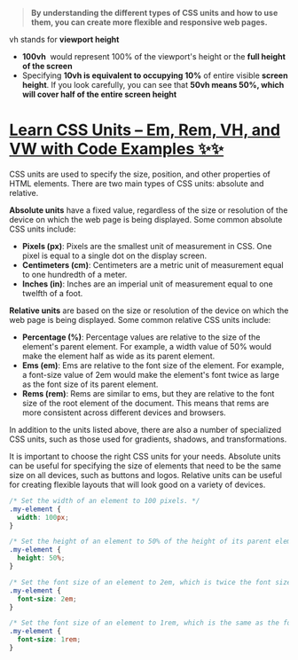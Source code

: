> **By understanding the different types of CSS units and how to use them, you can create more flexible and responsive web pages.**

vh stands for **viewport height**
+ **100vh**  would represent 100% of the viewport's height or the **full height of the screen**
+ Specifying **10vh is equivalent to occupying 10%** of entire visible **screen height**.
	If you look carefully, you can see that **50vh means 50%, which will cover half of the entire screen height**


# [Learn CSS Units – Em, Rem, VH, and VW with Code Examples ✨✨](https://www.freecodecamp.org/news/learn-css-units-em-rem-vh-vw-with-code-examples/#:~:text=The%20full%20form%20of%20VH,of%20entire%20visible%20screen%20height.&text=If%20you%20look%20carefully%2C%20you%20can%20see%20that%2050vh%20means,of%20the%20entire%20screen%20height.)

CSS units are used to specify the size, position, and other properties of HTML elements. There are two main types of CSS units: absolute and relative.

**Absolute units** have a fixed value, regardless of the size or resolution of the device on which the web page is being displayed. Some common absolute CSS units include:

- **Pixels (px)**: Pixels are the smallest unit of measurement in CSS. One pixel is equal to a single dot on the display screen.
- **Centimeters (cm)**: Centimeters are a metric unit of measurement equal to one hundredth of a meter.
- **Inches (in)**: Inches are an imperial unit of measurement equal to one twelfth of a foot.

**Relative units** are based on the size or resolution of the device on which the web page is being displayed. Some common relative CSS units include:

- **Percentage (%)**: Percentage values are relative to the size of the element's parent element. For example, a width value of 50% would make the element half as wide as its parent element.
- **Ems (em)**: Ems are relative to the font size of the element. For example, a font-size value of 2em would make the element's font twice as large as the font size of its parent element.
- **Rems (rem)**: Rems are similar to ems, but they are relative to the font size of the root element of the document. This means that rems are more consistent across different devices and browsers.

In addition to the units listed above, there are also a number of specialized CSS units, such as those used for gradients, shadows, and transformations.

It is important to choose the right CSS units for your needs. Absolute units can be useful for specifying the size of elements that need to be the same size on all devices, such as buttons and logos. Relative units can be useful for creating flexible layouts that will look good on a variety of devices.

```css
/* Set the width of an element to 100 pixels. */
.my-element {
  width: 100px;
}

/* Set the height of an element to 50% of the height of its parent element. */
.my-element {
  height: 50%;
}

/* Set the font size of an element to 2em, which is twice the font size of its parent element. */
.my-element {
  font-size: 2em;
}

/* Set the font size of an element to 1rem, which is the same as the font size of the root element of the document. */
.my-element {
  font-size: 1rem;
}

```